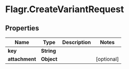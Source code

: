 # Flagr.CreateVariantRequest

## Properties
Name | Type | Description | Notes
------------ | ------------- | ------------- | -------------
**key** | **String** |  | 
**attachment** | **Object** |  | [optional] 



